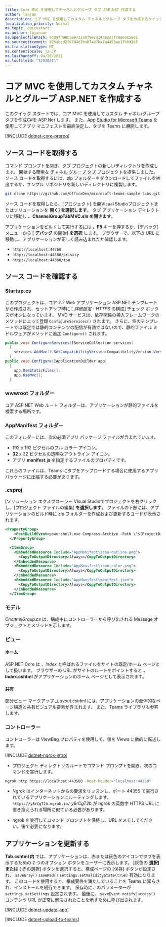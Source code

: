 ```yaml
---
title: Core MVC を使用してチャネルとグループ タブ ASP.NET 作成する
author: laujan
description: コア MVC を使用してカスタム チャネルとグループ タブを作成するクイック ASP.NET ガイド
localization_priority: Normal
ms.topic: quickstart
ms.author: lajanuar
ms.openlocfilehash: 9d89fd98bae9732a8f9e2d34b82d7fc0e6985e01
ms.sourcegitcommit: 825abed2f8784d2bab7407ba7a4455ae17bbd28f
ms.translationtype: MT
ms.contentlocale: ja-JP
ms.lasthandoff: 04/26/2021
ms.locfileid: "52020311"
---
```

# <a name="create-a-custom-channel-and-group-tab-with-aspnet-core-mvc"></a>コア MVC を使用してカスタム チャネルとグループ ASP.NET を作成する

このクイック スタートでは、コア MVC を使用してカスタム チャネル/グループ タブを作成C#を ASP.Net します。 また、App [Studio for Microsoft Teams](~/concepts/build-and-test/app-studio-overview.md) を使用してアプリ マニフェストを最終決定し、タブを Teams に展開します。

[!INCLUDE [dotnet-core-prereq](~/includes/tabs/dotnet-core-prereq.md)]

## <a name="get-the-source-code"></a>ソース コードを取得する

コマンド プロンプトを開き、タブ プロジェクトの新しいディレクトリを作成します。 開始する簡単な [チャネル グループ タブ](https://github.com/OfficeDev/microsoft-teams-sample-tabs/ChannelGroupTabMVC) プロジェクトを提供しました。 ソース コードを取得するには、zip フォルダーをダウンロードしてファイルを抽出するか、サンプル リポジトリを新しいディレクトリに複製します。

```bash
git clone https://github.com/OfficeDev/microsoft-teams-sample-tabs.git
```

ソース コードを取得したら、[プロジェクト] を開Visual Studioプロジェクトまたはソリューションを **開く] を選択します**。 タブ アプリケーション ディレクトリに移動し **、ChannelGroupTabMVC.sln を開きます**。

アプリケーションをビルドして実行するには **、F5** キーを押するか、[デバッグ] メニューから [ **デバッグ** の開始] **を選択** します。 ブラウザーで、以下の URL に移動し、アプリケーションが正しく読み込まれたか確認します。

- `http://localhost:44360`
- `http://localhost:44360/privacy`
- `http://localhost:44360/tou`

## <a name="review-the-source-code"></a>ソース コードを確認する

### <a name="startupcs"></a>Startup.cs

このプロジェクトは、コア 2.2 Web アプリケーション ASP.NET テンプレートから作成され、セットアップ時に [ *詳細設定 - HTTPS* の構成] チェック ボックスがオンになっています。 MVC サービスは、依存関係の挿入フレームワークのメソッドによって登録 `ConfigureServices()` されます。 さらに、空のテンプレートでは既定では静的コンテンツの配信が有効ではないので、静的ファイル ミドルウェアがメソッドに追加 `Configure()` されます。

```csharp
public void ConfigureServices(IServiceCollection services)
  {
    services.AddMvc().SetCompatibilityVersion(CompatibilityVersion.Version_2_2);
  }
public void Configure(IApplicationBuilder app)
  {
    app.UseStaticFiles();
    app.UseMvc();
  }
```

### <a name="wwwroot-folder"></a>wwwroot フォルダー

コア ASP.NET Web ルート フォルダーは、アプリケーションが静的ファイルを検索する場所です。

### <a name="appmanifest-folder"></a>AppManifest フォルダー

このフォルダーには、次の必須アプリ パッケージ ファイルが含まれています。

- 192 x 192 ピクセルのフル カラー アイコン。 
- **32** x 32 ピクセルの透明なアウトライン アイコン。
- アプリ **manifest.js** を指定するファイルのプロパティです。

これらのファイルは、Teams にタブをアップロードする場合に使用するアプリ パッケージに圧縮する必要があります。

### <a name="csproj"></a>.csproj

[ソリューション エクスプローラー Visual Studioでプロジェクトを右クリックし、[プロジェクト ファイルの編集] **を選択します**。 ファイルの下部には、アプリケーションのビルド時に zip フォルダーを作成および更新するコードが表示されます。

```xml
<PropertyGroup>
    <PostBuildEvent>powershell.exe Compress-Archive -Path \"$(ProjectDir)AppManifest\*\" -DestinationPath \"$(TargetDir)tab.zip\" -Force</PostBuildEvent>
  </PropertyGroup>

  <ItemGroup>
    <EmbeddedResource Include="AppManifest\icon-outline.png">
      <CopyToOutputDirectory>Always</CopyToOutputDirectory>
    </EmbeddedResource>
    <EmbeddedResource Include="AppManifest\icon-color.png">
      <CopyToOutputDirectory>Always</CopyToOutputDirectory>
    </EmbeddedResource>
    <EmbeddedResource Include="AppManifest\manifest.json">
      <CopyToOutputDirectory>Always</CopyToOutputDirectory>
    </EmbeddedResource>
  </ItemGroup>
```

### <a name="models"></a>モデル

*ChannelGroup.cs* は、構成中にコントローラーから呼び出される Message オブジェクトとメソッドを示します。

### <a name="views"></a>ビュー

#### <a name="home"></a>ホーム

ASP.NET Core は *、Index* と呼ばれるファイルをサイトの既定/ホーム ページとして扱います。 ブラウザーの URL がサイトのルートをポイントすると **、Index.cshtml** がアプリケーションのホーム ページとして表示されます。

#### <a name="shared"></a>共有

部分ビュー マークアップ *_Layout.cshtml* には、アプリケーションの全体的なページ構造と共有ビジュアル要素が含まれます。 また、Teams ライブラリも参照します。

### <a name="controllers"></a>コントローラー

コントローラーは ViewBag プロパティを使用して、値を Views に動的に転送します。

[!INCLUDE [dotnet-ngrok-intro](~/includes/tabs/dotnet-ngrok-intro.md)]

- プロジェクト ディレクトリのルートでコマンド プロンプトを開き、次のコマンドを実行します。

```bash
ngrok http https://localhost:443560 -host-header="localhost:44360"
```

- Ngrok はインターネットからの要求をリッスンし、ポート 44355 で実行されているアプリケーションにルーティングします。  `https://y8rCgT2b.ngrok.io/` *y8rCgT2b* が ngrok の英数字 HTTPS URL に置き換えられる場所に似ている必要があります。

- ngrok を実行してコマンド プロンプトを保持し、URL をメモしてください。後で必要になります。

## <a name="update-your-application"></a>アプリケーションを更新する

**Tab.cshtml 内** では、アプリケーションは、赤または灰色のアイコンでタブを表示するための 2 つのオプション ボタンをユーザーに表示します。 [灰色の **選択] または** **[** 赤の選択] ボタンを選択すると、構成ページの [保存] ボタンが設定され、 `saveGray()` `saveRed()` `settings.setValidityState(true)` 有効になります。  このコードを使用すると、構成要件を満たしていることを Teams に知らされ、インストールを続行できます。 保存時に、のパラメーターが `settings.setSettings` 設定されます。 最後に、 `saveEvent.notifySuccess()` コンテンツ URL が正常に解決されたことを示すために呼び出されます。

[!INCLUDE [dotnet-update-app](~/includes/tabs/dotnet-update-chan-grp-app.md)]

[!INCLUDE [dotnet-upload-to-teams](~/includes/tabs/dotnet-upload-to-teams.md)]
